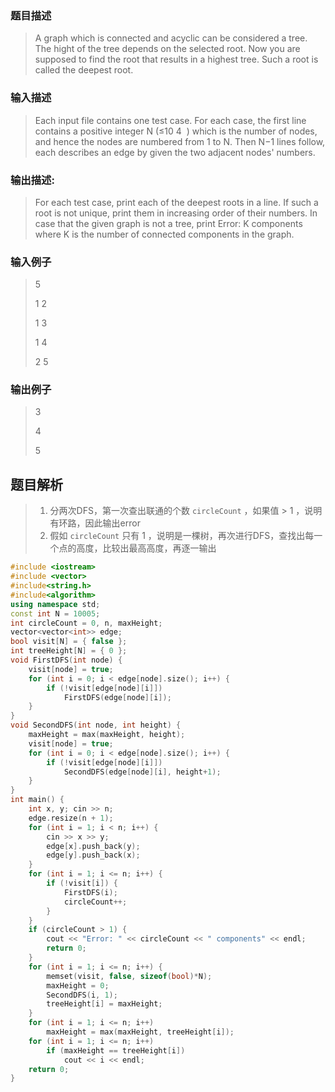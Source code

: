 ### 题目描述

> A graph which is connected and acyclic can be considered a tree. The hight of the tree depends on the selected root. Now you are supposed to find the root that results in a highest tree. Such a root is called the deepest root.

### 输入描述

> Each input file contains one test case. For each case, the first line contains a positive integer N (≤10
​4
​​ ) which is the number of nodes, and hence the nodes are numbered from 1 to N. Then N−1 lines follow, each describes an edge by given the two adjacent nodes' numbers.

### 输出描述:
> For each test case, print each of the deepest roots in a line. If such a root is not unique, print them in increasing order of their numbers. In case that the given graph is not a tree, print Error: K components where K is the number of connected components in the graph.

### 输入例子
> 5
>
>1 2
>
>1 3
>
>1 4
>
>2 5

### 输出例子
> 3
>
>4
>
>5

## 题目解析
>1. 分两次DFS，第一次查出联通的个数 `circleCount` ，如果值 > 1 ，说明有环路，因此输出error
>2. 假如 `circleCount` 只有 1 ，说明是一棵树，再次进行DFS，查找出每一个点的高度，比较出最高高度，再逐一输出

```C++
#include <iostream>
#include <vector>
#include<string.h>
#include<algorithm>
using namespace std;
const int N = 10005;
int circleCount = 0, n, maxHeight;
vector<vector<int>> edge;
bool visit[N] = { false };
int treeHeight[N] = { 0 };
void FirstDFS(int node) {
	visit[node] = true;
	for (int i = 0; i < edge[node].size(); i++) {
		if (!visit[edge[node][i]])
			FirstDFS(edge[node][i]);
	}
}
void SecondDFS(int node, int height) {
	maxHeight = max(maxHeight, height);
	visit[node] = true;
	for (int i = 0; i < edge[node].size(); i++) {
		if (!visit[edge[node][i]])
			SecondDFS(edge[node][i], height+1);
	}
}
int main() {
	int x, y; cin >> n;
	edge.resize(n + 1);
	for (int i = 1; i < n; i++) {
		cin >> x >> y;
		edge[x].push_back(y);
		edge[y].push_back(x);
	}
	for (int i = 1; i <= n; i++) {
		if (!visit[i]) {
			FirstDFS(i);
			circleCount++;
		}
	}
	if (circleCount > 1) {
		cout << "Error: " << circleCount << " components" << endl;
		return 0;
	}
	for (int i = 1; i <= n; i++) {
		memset(visit, false, sizeof(bool)*N);
		maxHeight = 0;
		SecondDFS(i, 1);
		treeHeight[i] = maxHeight;
	}
	for (int i = 1; i <= n; i++)
		maxHeight = max(maxHeight, treeHeight[i]);
	for (int i = 1; i <= n; i++)
		if (maxHeight == treeHeight[i])
			cout << i << endl;
	return 0;
}
```
